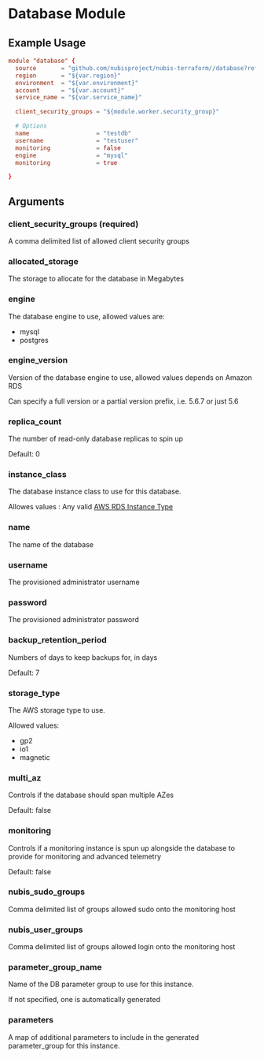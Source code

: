 # Database Module

## Example Usage

```toml
module "database" {
  source       = "github.com/nubisproject/nubis-terraform//database?ref=<version>"
  region       = "${var.region}"
  environment  = "${var.environment}"
  account      = "${var.account}"
  service_name = "${var.service_name}"

  client_security_groups = "${module.worker.security_group}"

  # Options
  name                   = "testdb"
  username               = "testuser"
  monitoring             = false
  engine                 = "mysql"
  monitoring             = true

}

```

## Arguments

### client_security_groups (required)

A comma delimited list of allowed client security groups

### allocated_storage

The storage to allocate for the database in Megabytes

### engine

The database engine to use, allowed values are:

- mysql
- postgres

### engine_version

Version of the database engine to use, allowed values depends on Amazon RDS

Can specify a full version or a partial version prefix, i.e. 5.6.7 or just 5.6

### replica_count

The number of read-only database replicas to spin up

Default: 0

### instance_class

The database instance class to use for this database.

Allowes values : Any valid [AWS RDS Instance Type]( https://aws.amazon.com/rds/instance-types/)

### name

The name of the database

### username

The provisioned administrator username

### password

The provisioned administrator password

### backup_retention_period

Numbers of days to keep backups for, in days

Default: 7

### storage_type

The AWS storage type to use.

Allowed values:

- gp2
- io1
- magnetic

### multi_az

Controls if the database should span multiple AZes

Default: false

### monitoring

Controls if a monitoring instance is spun up alongside the database
to provide for monitoring and advanced telemetry

Default: false

### nubis_sudo_groups

Comma delimited list of groups allowed sudo onto the monitoring host

### nubis_user_groups

Comma delimited list of groups allowed login onto the monitoring host

### parameter_group_name

Name of the DB parameter group to use for this instance.

If not specified, one is automatically generated

### parameters

A map of additional parameters to include in the generated
parameter_group for this instance.
